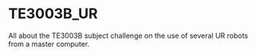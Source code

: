 # TE3003B_UR
All about the TE3003B subject challenge on the use of several UR robots from a master computer.
